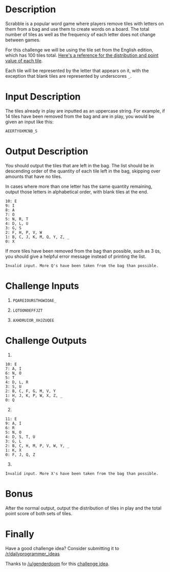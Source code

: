 # Description

Scrabble is a popular word game where players remove tiles with letters on
them from a bag and use them to create words on a board. The total number of
tiles as well as the frequency of each letter does not change between games.

For this challenge we will be using the tile set from the English edition,
which has 100 tiles total. [Here's a reference for the distribution and point
value of each tile](http://scrabblewizard.com/scrabble-tile-distribution/).

Each tile will be represented by the letter that appears on it, with the
exception that blank tiles are represented by underscores `_`.

# Input Description

The tiles already in play are inputted as an uppercase string. For example, if
14 tiles have been removed from the bag and are in play, you would be given an
input like this:

    
    
    AEERTYOXMCNB_S
    

# Output Description

You should output the tiles that are left in the bag. The list should be in
descending order of the quantity of each tile left in the bag, skipping over
amounts that have no tiles.

In cases where more than one letter has the same quantity remaining, output
those letters in alphabetical order, with blank tiles at the end.

    
    
    10: E
    9: I
    8: A
    7: O
    5: N, R, T
    4: D, L, U
    3: G, S
    2: F, H, P, V, W
    1: B, C, J, K, M, Q, Y, Z, _
    0: X
    

If more tiles have been removed from the bag than possible, such as 3 `Q`s,
you should give a helpful error message instead of printing the list.

    
    
    Invalid input. More Q's have been taken from the bag than possible.
    

# Challenge Inputs

  1. `PQAREIOURSTHGWIOAE_`

  2. `LQTOONOEFFJZT`

  3. `AXHDRUIOR_XHJZUQEE`

# Challenge Outputs

1.

    
    
    10: E
    7: A, I
    6: N, O
    5: T
    4: D, L, R
    3: S, U
    2: B, C, F, G, M, V, Y
    1: H, J, K, P, W, X, Z, _
    0: Q
    

2.

    
    
    11: E
    9: A, I
    6: R
    5: N, O
    4: D, S, T, U
    3: G, L
    2: B, C, H, M, P, V, W, Y, _
    1: K, X
    0: F, J, Q, Z
    

3.

    
    
    Invalid input. More X's have been taken from the bag than possible.
    

# Bonus

After the normal output, output the distribution of tiles in play and the
total point score of both sets of tiles.

# Finally

Have a good challenge idea? Consider submitting it to
[/r/dailyprogrammer_ideas](/r/dailyprogrammer_ideas)

Thanks to [/u/genderdoom](/u/genderdoom) for this [challenge
idea](https://www.reddit.com/r/dailyprogrammer_ideas/comments/4j33t1/easy_whats_in_the_bag/).

